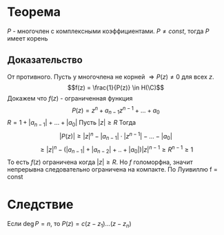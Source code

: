 # Теорема
$P$ - многочлен с комплексными коэффициентами. $P \not = const$, тогда $P$ имеет корень
## Доказательство
От противного. Пусть у многочлена не корней $\Rightarrow P(z) \not = 0$ для всех $z$. $$f(z) = \frac{1}{P(z)} \in H(\C)$$
Докажем что $f(z)$ - ограниченная функция $$P(z) = z^n + a_{n-1}z^{n-1} + ... + a_0$$
$R = 1 + |a_{n-1}| + ... + |a_0|$ 
Пусть $|z| \geq R$ 
Тогда $$|P(z)| \geq |z|^n - |a_{n-1}|\cdot |z^{n-1}| - ... - |a_0| $$$$\geq |z|^{n} - (|a_{n-1}| + |a_{n-2}| +.. + |a_0|)|z|^{n-1} \geq R^{n-1} 
\geq 1$$
То есть $f(z)$ ограничена когда $|z| \geq R$. Но $f$ голоморфна, значит непрерывна следовательно ограничена на компакте. По Луивиллю f = const
# Следствие 
Если $\deg P = n$, то $P(z) = c(z - z_1)...(z-z_n)$ 
